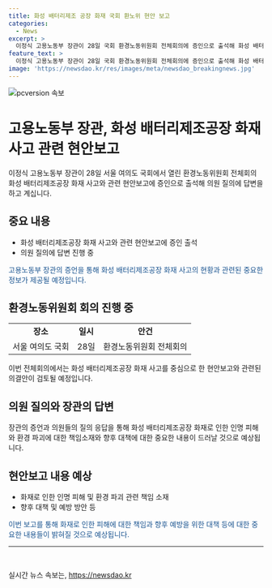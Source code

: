 ```yaml
---
title: 화성 배터리제조 공장 화재 국회 환노위 현안 보고
categories:
  - News
excerpt: >
  이정식 고용노동부 장관이 28일 국회 환경노동위원회 전체회의에 증인으로 출석해 화성 배터리제조공장 화재 사고와 관련 현안을 보고하고 의원들의 질의에 답변하고 있다.
feature_text: >
  이정식 고용노동부 장관이 28일 국회 환경노동위원회 전체회의에 증인으로 출석해 화성 배터리제조공장 화재 사고와 관련 현안을 보고하고 의원들의 질의에 답변하고 있다.
image: 'https://newsdao.kr/res/images/meta/newsdao_breakingnews.jpg'
---
```


<p><img src="https://newsdao.kr/res/images/meta/newsdao_breakingnews.jpg" alt="pcversion 속보" /></p>

<h1>고용노동부 장관, 화성 배터리제조공장 화재 사고 관련 현안보고</h1>

<p data-ke-size="size16">이정식 고용노동부 장관이 28일 서울 여의도 국회에서 열린 환경노동위원회 전체회의 화성 배터리제조공장 화재 사고와 관련 현안보고에 증인으로 출석해 의원 질의에 답변을 하고 계십니다.</p>

<h2 data-ke-size="size26">중요 내용</h2>

<ul>
  <li>화성 배터리제조공장 화재 사고와 관련 현안보고에 증인 출석</li>
  <li>의원 질의에 답변 진행 중</li>
</ul>

<p data-ke-size="size16"><span style="color: #1a5490;">고용노동부 장관의 증언을 통해 화성 배터리제조공장 화재 사고의 현황과 관련된 중요한 정보가 제공될 예정입니다.</span></p>

<h2 data-ke-size="size26">환경노동위원회 회의 진행 중</h2>

<table>
  <tr>
    <td style="text-align: center; height: 17px;"><b>장소</b></td>
    <td style="text-align: center; height: 17px;"><b>일시</b></td>
    <td style="text-align: center; height: 17px;"><b>안건</b></td>
  </tr>
  <tr>
    <td style="text-align: center; height: 17px;">서울 여의도 국회</td>
    <td style="text-align: center; height: 17px;">28일</td>
    <td style="text-align: center; height: 17px;">환경노동위원회 전체회의</td>
  </tr>
</table>

<p data-ke-size="size16">이번 전체회의에서는 화성 배터리제조공장 화재 사고를 중심으로 한 현안보고와 관련된 의결안이 검토될 예정입니다.</p>

<h2 data-ke-size="size26">의원 질의와 장관의 답변</h2>

<p data-ke-size="size16">장관의 증언과 의원들의 질의 응답을 통해 화성 배터리제조공장 화재로 인한 인명 피해와 환경 파괴에 대한 책임소재와 향후 대책에 대한 중요한 내용이 드러날 것으로 예상됩니다.</p>

<h2 data-ke-size="size26">현안보고 내용 예상</h2>

<ul>
  <li>화재로 인한 인명 피해 및 환경 파괴 관련 책임 소재</li>
  <li>향후 대책 및 예방 방안 등</li>
</ul>

<p data-ke-size="size16"><span style="color: #1a5490;">이번 보고를 통해 화재로 인한 피해에 대한 책임과 향후 예방을 위한 대책 등에 대한 중요한 내용들이 밝혀질 것으로 예상됩니다.</span></p>

<hr>

<p data-ke-size="size16">&nbsp;</p>
실시간 뉴스 속보는, <a href="https://newsdao.kr" rel="dofollow">https://newsdao.kr</a>



